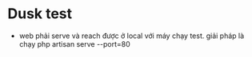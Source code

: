# Dusk test
- web phải serve và reach được ở local với máy chạy test. giải pháp là chạy php artisan serve --port=80